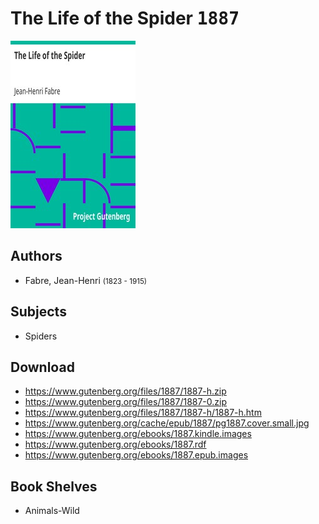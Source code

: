 # The Life of the Spider <kbd>1887</kbd>

![](./cover.medium.jpg "")

## Authors


 - Fabre, Jean-Henri <small>(1823 - 1915)</small>

## Subjects


 - Spiders

## Download


 - https://www.gutenberg.org/files/1887/1887-h.zip
 - https://www.gutenberg.org/files/1887/1887-0.zip
 - https://www.gutenberg.org/files/1887/1887-h/1887-h.htm
 - https://www.gutenberg.org/cache/epub/1887/pg1887.cover.small.jpg
 - https://www.gutenberg.org/ebooks/1887.kindle.images
 - https://www.gutenberg.org/ebooks/1887.rdf
 - https://www.gutenberg.org/ebooks/1887.epub.images

## Book Shelves


 - Animals-Wild
